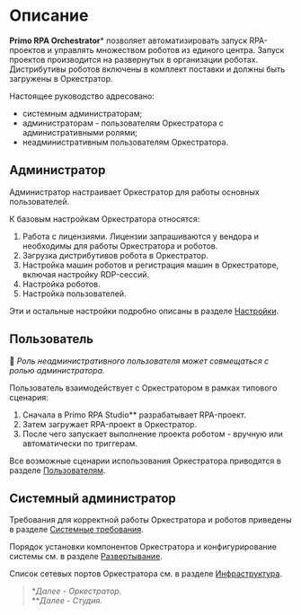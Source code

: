 # Описание

**Primo RPA Orchestrator**\* позволяет автоматизировать запуск RPA-проектов и управлять множеством роботов из единого центра. Запуск проектов производится на развернутых в организации роботах. Дистрибутивы роботов включены в комплект поставки и должны быть загружены в Оркестратор. 

Настоящее руководство адресовано:

* системным администраторам;
* администраторам - пользователям Оркестратора с административными ролями;
* неадминистративным пользователям Оркестратора.

## Администратор

Администратор настраивает Оркестратор для работы основных пользователей. 

К базовым настройкам Оркестратора относятся:

1. Работа с лицензиями. Лицензии запрашиваются у вендора и необходимы для работы Оркестратора и роботов.
2. Загрузка дистрибутивов робота в Оркестратор.
3. Настройка машин роботов и регистрация машин в Оркестраторе, включая настройку RDP-сессий.
4. Настройка роботов.
5. Настройка пользователей.

Эти и остальные настройки подробно описаны в разделе [Настройки](https://docs.primo-rpa.ru/primo-rpa/orchestrator/settings).

## Пользователь

:small_blue_diamond: *Роль неадминистративного пользователя может совмещаться с ролью администратора.*

Пользователь взаимодействует с Оркестратором в рамках типового сценария:

1. Сначала в Primo RPA Studio\*\* разрабатывает RPA-проект.
2. Затем загружает RPA-проект в Оркестратор.
3. После чего запускает выполнение проекта роботом - вручную или автоматически по триггерам.

Все возможные сценарии использования Оркестратора приводятся в разделе [Пользователям](https://docs.primo-rpa.ru/primo-rpa/orchestrator/basics).

## Системный администратор

Требования для корректной работы Оркестратора и роботов приведены в разделе [Системные требования](https://docs.primo-rpa.ru/primo-rpa/orchestrator/systemreq).

Порядок установки компонентов Оркестратора и конфигурирование системы см. в разделе [Развертывание](https://docs.primo-rpa.ru/primo-rpa/orchestrator/deployment). 

Список сетевых портов Оркестратора см. в разделе [Инфраструктура](https://docs.primo-rpa.ru/primo-rpa/orchestrator/ports).


> \**Далее - Оркестратор.*\
> \*\**Далее - Студия.*


